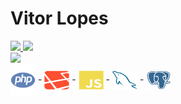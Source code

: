 # Vitor Lopes

<div style="display: inline_block">
   <a href="https://github.com/vitorglopes">
      <img height="180em" src="https://github-readme-stats.vercel.app/api/top-langs/?username=vitorglopes&theme=codeSTACKr&layout=compact">
   </a>
  <a href="https://github.com/vitorglopes">
    <img height="180em" src="https://github-readme-stats.vercel.app/api?username=vitorglopes&show_icons=true&theme=codeSTACKr&include_all_commits=true">
   </a>
</div>

<div style="display: inline_block">
  <a href="https://www.linkedin.com/in/vitorglopes/">
    <img src="https://camo.githubusercontent.com/c00f87aeebbec37f3ee0857cc4c20b21fefde8a96caf4744383ebfe44a47fe3f/68747470733a2f2f696d672e736869656c64732e696f2f62616467652f2d4c696e6b6564496e2d2532333030373742353f7374796c653d666f722d7468652d6261646765266c6f676f3d6c696e6b6564696e266c6f676f436f6c6f723d7768697465" data-canonical-src="https://img.shields.io/badge/-LinkedIn-%230077B5?style=for-the-badge&amp;logo=linkedin&amp;logoColor=white" style="max-width: 100%;">
  </a>
</div>

<div style="display: inline_block">
  <img align="center" alt="php" title="php" height="50" width="40" src="https://raw.githubusercontent.com/devicons/devicon/master/icons/php/php-plain.svg"> -
  <img align="center" alt="laravel" title="laravel" height="30" width="40" src="https://raw.githubusercontent.com/devicons/devicon/master/icons/laravel/laravel-plain.svg"> -
  <img align="center" alt="js" title="javascript" height="30" width="40" src="https://raw.githubusercontent.com/devicons/devicon/master/icons/javascript/javascript-plain.svg"> -
  <img align="center" alt="mysql" title="mysql" height="30" width="40" src="https://raw.githubusercontent.com/devicons/devicon/master/icons/mysql/mysql-plain.svg"> -
  <img align="center" alt="postgresql" title="postgresql" height="30" width="40" src="https://raw.githubusercontent.com/devicons/devicon/master/icons/postgresql/postgresql-plain.svg">
</div>
